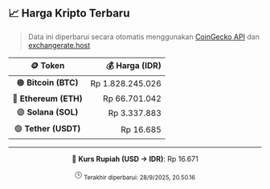 

<!-- HARGA_KRIPTO -->
## 📈 Harga Kripto Terbaru

> Data ini diperbarui secara otomatis menggunakan [CoinGecko API](https://www.coingecko.com/) dan [exchangerate.host](https://exchangerate.host/)

<div align="center">

| 🪙 Token | 💰 Harga (IDR) |
|:------:|---------------:|
| 🟠 **Bitcoin (BTC)**   | Rp 1.828.245.026 |
| 🔵 **Ethereum (ETH)**  | Rp 66.701.042 |
| 🟣 **Solana (SOL)**    | Rp 3.337.883 |
| 🟢 **Tether (USDT)**   | Rp 16.685 |

---

💱 **Kurs Rupiah (USD → IDR)**: Rp 16.671

🕒 <sub>Terakhir diperbarui: 28/9/2025, 20.50.16</sub>

</div>
<!-- /HARGA_KRIPTO -->